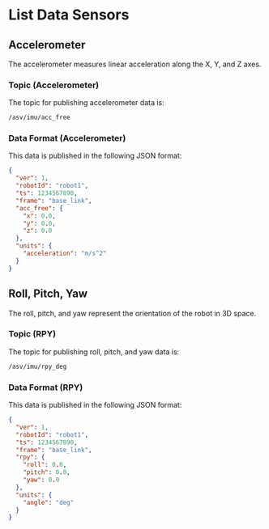# List Data Sensors

## Accelerometer

The accelerometer measures linear acceleration along the X, Y, and Z axes.

### Topic (Accelerometer)

The topic for publishing accelerometer data is:

```bash
/asv/imu/acc_free
```

### Data Format (Accelerometer)

This data is published in the following JSON format:

```json
{
  "ver": 1,
  "robotId": "robot1",
  "ts": 1234567890,
  "frame": "base_link",
  "acc_free": {
    "x": 0.0,
    "y": 0.0,
    "z": 0.0
  },
  "units": {
    "acceleration": "m/s^2"
  }
}
```

## Roll, Pitch, Yaw

The roll, pitch, and yaw represent the orientation of the robot in 3D space.

### Topic (RPY)

The topic for publishing roll, pitch, and yaw data is:

```bash
/asv/imu/rpy_deg
```

### Data Format (RPY)

This data is published in the following JSON format:

```json
{
  "ver": 1,
  "robotId": "robot1",
  "ts": 1234567890,
  "frame": "base_link",
  "rpy": {
    "roll": 0.0,
    "pitch": 0.0,
    "yaw": 0.0
  },
  "units": {
    "angle": "deg"
  }
}
```
